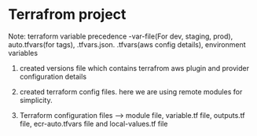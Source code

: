 # Terrafrom project

Note: terraform variable precedence
-var-file(For dev, staging, prod), auto.tfvars(for tags), .tfvars.json. .tfvars(aws config details), environment variables

1. created versions file which contains terrafrom aws plugin and provider configuration details

2. created terraform config files. here we are using remote modules for simplicity.

3. Terraform configuration files --> module file, variable.tf file, outputs.tf file, ecr-auto.tfvars file and local-values.tf file